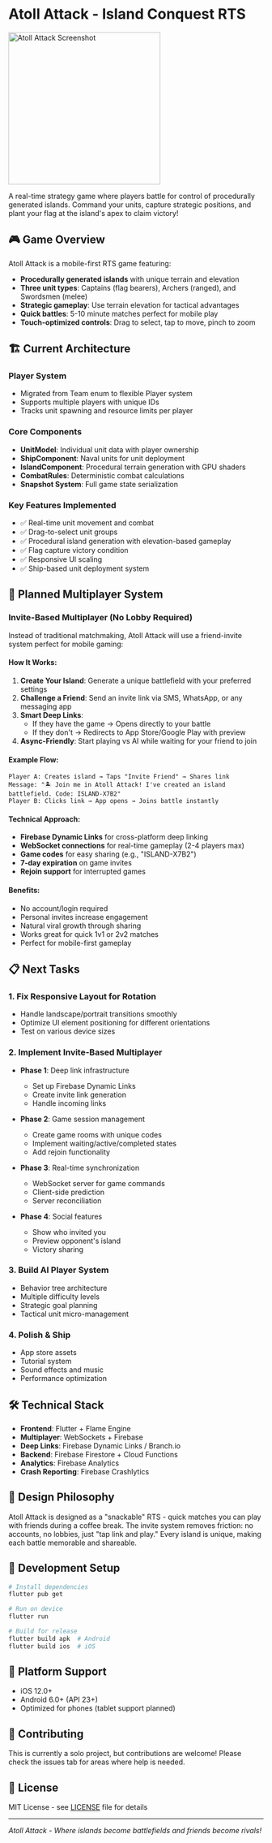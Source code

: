 # Atoll Attack - Island Conquest RTS

<img src="screenshot.png" alt="Atoll Attack Screenshot" width="300">

A real-time strategy game where players battle for control of procedurally generated islands. Command your units, capture strategic positions, and plant your flag at the island's apex to claim victory!

## 🎮 Game Overview

Atoll Attack is a mobile-first RTS game featuring:
- **Procedurally generated islands** with unique terrain and elevation
- **Three unit types**: Captains (flag bearers), Archers (ranged), and Swordsmen (melee)
- **Strategic gameplay**: Use terrain elevation for tactical advantages
- **Quick battles**: 5-10 minute matches perfect for mobile play
- **Touch-optimized controls**: Drag to select, tap to move, pinch to zoom

## 🏗️ Current Architecture

### Player System
- Migrated from Team enum to flexible Player system
- Supports multiple players with unique IDs
- Tracks unit spawning and resource limits per player

### Core Components
- **UnitModel**: Individual unit data with player ownership
- **ShipComponent**: Naval units for unit deployment
- **IslandComponent**: Procedural terrain generation with GPU shaders
- **CombatRules**: Deterministic combat calculations
- **Snapshot System**: Full game state serialization

### Key Features Implemented
- ✅ Real-time unit movement and combat
- ✅ Drag-to-select unit groups
- ✅ Procedural island generation with elevation-based gameplay
- ✅ Flag capture victory condition
- ✅ Responsive UI scaling
- ✅ Ship-based unit deployment system

## 🚀 Planned Multiplayer System

### Invite-Based Multiplayer (No Lobby Required)
Instead of traditional matchmaking, Atoll Attack will use a friend-invite system perfect for mobile gaming:

#### How It Works:
1. **Create Your Island**: Generate a unique battlefield with your preferred settings
2. **Challenge a Friend**: Send an invite link via SMS, WhatsApp, or any messaging app
3. **Smart Deep Links**: 
   - If they have the game → Opens directly to your battle
   - If they don't → Redirects to App Store/Google Play with preview
4. **Async-Friendly**: Start playing vs AI while waiting for your friend to join

#### Example Flow:
```
Player A: Creates island → Taps "Invite Friend" → Shares link
Message: "🏝️ Join me in Atoll Attack! I've created an island battlefield. Code: ISLAND-X7B2"
Player B: Clicks link → App opens → Joins battle instantly
```

#### Technical Approach:
- **Firebase Dynamic Links** for cross-platform deep linking
- **WebSocket connections** for real-time gameplay (2-4 players max)
- **Game codes** for easy sharing (e.g., "ISLAND-X7B2")
- **7-day expiration** on game invites
- **Rejoin support** for interrupted games

#### Benefits:
- No account/login required
- Personal invites increase engagement
- Natural viral growth through sharing
- Works great for quick 1v1 or 2v2 matches
- Perfect for mobile-first gameplay

## 📋 Next Tasks

### 1. Fix Responsive Layout for Rotation
- Handle landscape/portrait transitions smoothly
- Optimize UI element positioning for different orientations
- Test on various device sizes

### 2. Implement Invite-Based Multiplayer
- **Phase 1**: Deep link infrastructure
  - Set up Firebase Dynamic Links
  - Create invite link generation
  - Handle incoming links
  
- **Phase 2**: Game session management
  - Create game rooms with unique codes
  - Implement waiting/active/completed states
  - Add rejoin functionality
  
- **Phase 3**: Real-time synchronization
  - WebSocket server for game commands
  - Client-side prediction
  - Server reconciliation
  
- **Phase 4**: Social features
  - Show who invited you
  - Preview opponent's island
  - Victory sharing

### 3. Build AI Player System
- Behavior tree architecture
- Multiple difficulty levels
- Strategic goal planning
- Tactical unit micro-management

### 4. Polish & Ship
- App store assets
- Tutorial system
- Sound effects and music
- Performance optimization

## 🛠️ Technical Stack

- **Frontend**: Flutter + Flame Engine
- **Multiplayer**: WebSockets + Firebase
- **Deep Links**: Firebase Dynamic Links / Branch.io
- **Backend**: Firebase Firestore + Cloud Functions
- **Analytics**: Firebase Analytics
- **Crash Reporting**: Firebase Crashlytics

## 🎯 Design Philosophy

Atoll Attack is designed as a "snackable" RTS - quick matches you can play with friends during a coffee break. The invite system removes friction: no accounts, no lobbies, just "tap link and play." Every island is unique, making each battle memorable and shareable.

## 🔧 Development Setup

```bash
# Install dependencies
flutter pub get

# Run on device
flutter run

# Build for release
flutter build apk  # Android
flutter build ios  # iOS
```

## 📱 Platform Support

- iOS 12.0+
- Android 6.0+ (API 23+)
- Optimized for phones (tablet support planned)

## 🤝 Contributing

This is currently a solo project, but contributions are welcome! Please check the issues tab for areas where help is needed.

## 📄 License

MIT License - see [LICENSE](LICENSE) file for details

---

*Atoll Attack - Where islands become battlefields and friends become rivals!*